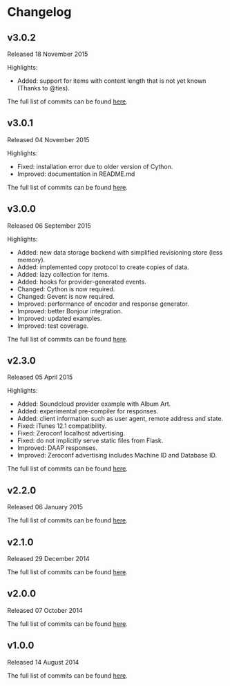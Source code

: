 # Changelog

## v3.0.2
Released 18 November 2015

Highlights:
* Added: support for items with content length that is not yet known (Thanks to @ties).

The full list of commits can be found [here](https://github.com/basilfx/flask-daapserver/compare/v3.0.1...v3.0.2).

## v3.0.1
Released 04 November 2015

Highlights:
* Fixed: installation error due to older version of Cython.
* Improved: documentation in README.md

The full list of commits can be found [here](https://github.com/basilfx/flask-daapserver/compare/v3.0.0...v3.0.1).

## v3.0.0
Released 06 September 2015

Highlights:
* Added: new data storage backend with simplified revisioning store (less memory).
* Added: implemented copy protocol to create copies of data.
* Added: lazy collection for items.
* Added: hooks for provider-generated events.
* Changed: Cython is now required.
* Changed: Gevent is now required.
* Improved: performance of encoder and response generator.
* Improved: better Bonjour integration.
* Improved: updated examples.
* Improved: test coverage.

The full list of commits can be found [here](https://github.com/basilfx/flask-daapserver/compare/v2.3.0...v3.0.0).

## v2.3.0
Released 05 April 2015

Highlights:
* Added: Soundcloud provider example with Album Art.
* Added: experimental pre-compiler for responses.
* Added: client information such as user agent, remote address and state.
* Fixed: iTunes 12.1 compatibility.
* Fixed: Zeroconf localhost advertising.
* Fixed: do not implicitly serve static files from Flask.
* Improved: DAAP responses.
* Improved: Zeroconf advertising includes Machine ID and Database ID.

The full list of commits can be found [here](https://github.com/basilfx/flask-daapserver/compare/v2.2.0...v2.3.0).

## v2.2.0
Released 06 January 2015

The full list of commits can be found [here](https://github.com/basilfx/flask-daapserver/compare/v2.1.0...v2.2.0).

## v2.1.0
Released 29 December 2014

The full list of commits can be found [here](https://github.com/basilfx/flask-daapserver/compare/v2.0.0...v2.1.0).

## v2.0.0
Released 07 October 2014

The full list of commits can be found [here](https://github.com/basilfx/flask-daapserver/compare/v1.0.0...v2.0.0).

## v1.0.0
Released 14 August 2014

The full list of commits can be found [here](https://github.com/basilfx/flask-daapserver/compare/474690f7e3dc272d5e6883a0053ac998fab5b7fd...v1.0.0).
